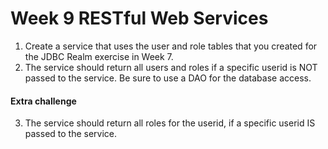# Week 9 RESTful Web Services

1. Create a service that uses the user and role tables that you created for the JDBC Realm exercise in Week 7.
2. The service should return all users and roles if a specific userid is NOT passed to the service. Be sure to use a DAO for the database access.

#### Extra challenge

3. The service should return all roles for the userid, if a specific userid IS passed to the service.